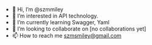 - 👋 Hi, I’m @szmmiley
- 👀 I’m interested in API technology.
- 🌱 I’m currently learning Swagger, Yaml
- 💞️ I’m looking to collaborate on [no collaborations yet]
- 📫 How to reach me szmsmiley@gmail.com

<!---
szmmiley/szmmiley is a ✨ special ✨ repository because its `README.md` (this file) appears on your GitHub profile.
You can click the Preview link to take a look at your changes.
--->
